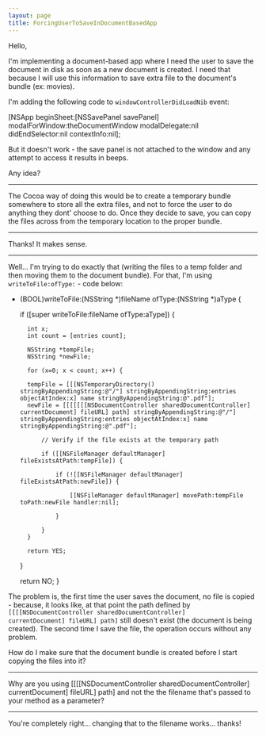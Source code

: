 ```yaml
---
layout: page
title: ForcingUserToSaveInDocumentBasedApp
---
```


Hello,

I'm implementing a document-based app where I need the user to save the document in disk as soon as a new document is created. I need that because I will use this information to save extra file to the document's bundle (ex: movies).

I'm adding the following code to <code>windowControllerDidLoadNib</code> event: 

    

[NSApp beginSheet:[NSSavePanel savePanel] modalForWindow:theDocumentWindow modalDelegate:nil didEndSelector:nil contextInfo:nil];



But it doesn't work - the save panel is not attached to the window and any attempt to access it results in beeps.

Any idea?

----
The Cocoa way of doing this would be to create a temporary bundle somewhere to store all the extra files, and not to force the user to do anything they dont' choose to do. Once they decide to save, you can copy the files across from the temporary location to the proper bundle.

----
Thanks! It makes sense.

----
Well... I'm trying to do exactly that (writing the files to a temp folder and then moving them to the document bundle). For that, I'm using <code>writeToFile:ofType:</code> - code below:

    

- (BOOL)writeToFile:(NSString *)fileName ofType:(NSString *)aType {
	
	if ([super writeToFile:fileName ofType:aType]) {
		
		int x;
		int count = [entries count];

		NSString *tempFile;
		NSString *newFile;
		
		for (x=0; x < count; x++) {

		tempFile = [[[NSTemporaryDirectory() stringByAppendingString:@"/"] stringByAppendingString:entries objectAtIndex:x] name stringByAppendingString:@".pdf"];
		newFile = [[[[[[[NSDocumentController sharedDocumentController] currentDocument] fileURL] path] stringByAppendingString:@"/"] stringByAppendingString:entries objectAtIndex:x] name stringByAppendingString:@".pdf"];
			
			// Verify if the file exists at the temporary path
			
			if ([[NSFileManager defaultManager] fileExistsAtPath:tempFile]) {
				
				if (![[NSFileManager defaultManager] fileExistsAtPath:newFile]) {

					[[NSFileManager defaultManager] movePath:tempFile toPath:newFile handler:nil];
					
				}
				
			}
		}
		
		return YES;
	}
	
	return NO;
}



The problem is, the first time the user saves the document, no file is copied - because, it looks like, at that point the path defined by <code>[[[[NSDocumentController sharedDocumentController] currentDocument] fileURL] path]</code> still doesn't exist (the document is being created). The second time I save the file, the operation occurs without any problem.

How do I make sure that the document bundle is created before I start copying the files into it?

----
Why are you using     [[[[NSDocumentController sharedDocumentController] currentDocument] fileURL] path] and not the the filename that's passed to your method as a parameter?

----
You're completely right... changing that to the filename works... thanks!


